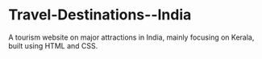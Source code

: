 # Travel-Destinations--India
A tourism website on major attractions in India, mainly focusing on Kerala, built using HTML and CSS.
